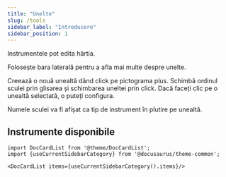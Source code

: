 ```yaml
---
title: "Unelte"
slug: /tools
sidebar_label: "Introducere"
sidebar_position: 1
---
```



Instrumentele pot edita hârtia.

Folosește bara laterală pentru a afla mai multe despre unelte.

Creează o nouă unealtă dând click pe pictograma plus. Schimbă ordinul sculei prin glisarea și schimbarea uneltei prin click. Dacă faceți clic pe o unealtă selectată, o puteți configura.

Numele sculei va fi afișat ca tip de instrument în plutire pe unealtă.

## Instrumente disponibile

```mdx-code-block
import DocCardList from '@theme/DocCardList';
import {useCurrentSidebarCategory} from '@docusaurus/theme-common';

<DocCardList items={useCurrentSidebarCategory().items}/>
```
